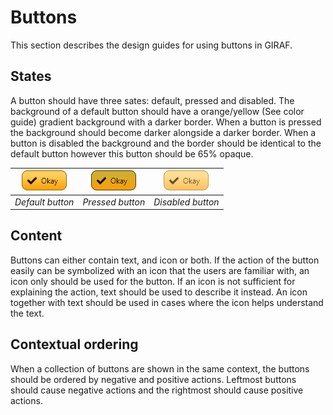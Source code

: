 # Buttons
This section describes the design guides for using buttons in GIRAF.

## States
A button should have three sates: default, pressed and disabled.
The background of a default button should have a orange/yellow (See color guide) gradient background with a darker border.
When a button is pressed the background should become darker alongside a darker border.
When a button is disabled the background and the border should be identical to the default button however this button should be 65% opaque.

| ![ButtonDefault](./images/ButtonDefault.png) | ![ButtonPressed](./images/ButtonPressed.png "ButtonPressed") | ![ButtonDisabled](./images/ButtonDisabled.png "ButtonDisabled") |
|:--:| :--: | :--: |
| *Default button* | *Pressed button* | *Disabled button* |

## Content
Buttons can either contain text, and icon or both.
If the action of the button easily can be symbolized with an icon that the users are familiar with, an icon only should be used for the button.
If an icon is not sufficient for explaining the action, text should be used to describe it instead.
An icon together with text should be used in cases where the icon helps understand the text.

## Contextual ordering
When a collection of buttons are shown in the same context, the buttons should be ordered by negative and positive actions. Leftmost buttons should cause negative actions and the rightmost should cause positive actions.
